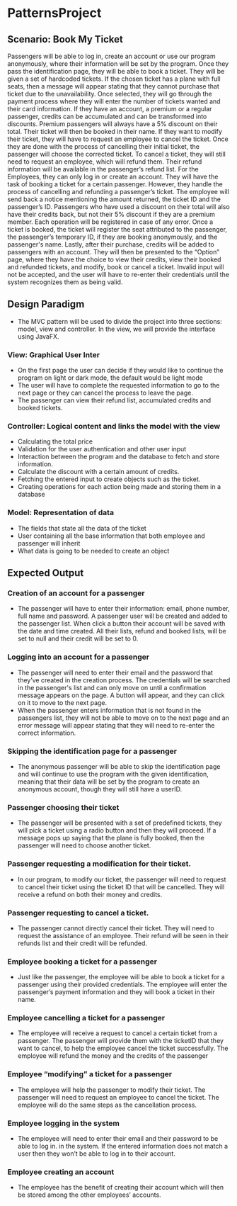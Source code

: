 # PatternsProject

## Scenario: Book My Ticket
Passengers will be able to log in, create an account or use our program anonymously, where
their information will be set by the program. Once they pass the identification page, they will
be able to book a ticket. They will be given a set of hardcoded tickets. If the chosen ticket has
a plane with full seats, then a message will appear stating that they cannot purchase that
ticket due to the unavailability. Once selected, they will go through the payment process
where they will enter the number of tickets wanted and their card information. If they have
an account, a premium or a regular passenger, credits can be accumulated and can be
transformed into discounts. Premium passengers will always have a 5% discount on their
total. Their ticket will then be booked in their name. If they want to modify their ticket, they
will have to request an employee to cancel the ticket. Once they are done with the process
of cancelling their initial ticket, the passenger will choose the corrected ticket. To cancel a
ticket, they will still need to request an employee, which will refund them. Their refund
information will be available in the passenger’s refund list. For the Employees, they can only
log in or create an account. They will have the task of booking a ticket for a certain passenger.
However, they handle the process of cancelling and refunding a passenger’s ticket. The
employee will send back a notice mentioning the amount returned, the ticket ID and the
passenger’s ID. Passengers who have used a discount on their total will also have their
credits back, but not their 5% discount if they are a premium member. Each operation will
be registered in case of any error. Once a ticket is booked, the ticket will register the seat
attributed to the passenger, the passenger’s temporary ID, if they are booking anonymously,
and the passenger's name. Lastly, after their purchase, credits will be added to passengers
with an account. They will then be presented to the “Option” page, where they have the
choice to view their credits, view their booked and refunded tickets, and modify, book or
cancel a ticket. Invalid input will not be accepted, and the user will have to re-enter their
credentials until the system recognizes them as being valid.

## Design Paradigm
- The MVC pattern will be used to divide the project into three sections: model, view
and controller. In the view, we will provide the interface using JavaFX.

### View: Graphical User Inter
- On the first page the user can decide if they would like to continue the program on
light or dark mode, the default would be light mode
- The user will have to complete the requested information to go to the next page or
they can cancel the process to leave the page.
- The passenger can view their refund list, accumulated credits and booked tickets.
### Controller: Logical content and links the model with the view
- Calculating the total price
- Validation for the user authentication and other user input
- Interaction between the program and the database to fetch and store information.
- Calculate the discount with a certain amount of credits.
- Fetching the entered input to create objects such as the ticket.
- Creating operations for each action being made and storing them in a database
### Model: Representation of data
- The fields that state all the data of the ticket
- User containing all the base information that both employee and passenger will
inherit
- What data is going to be needed to create an object

## Expected Output

### Creation of an account for a passenger
- The passenger will have to enter their information: email, phone number, full name
and password. A passenger user will be created and added to the passenger list.
When click a button their account will be saved with the date and time created. All
their lists, refund and booked lists, will be set to null and their credit will be set to 0.
### Logging into an account for a passenger
- The passenger will need to enter their email and the password that they’ve created
in the creation process. The credentials will be searched in the passenger's list and
can only move on until a confirmation message appears on the page. A button will
appear, and they can click on it to move to the next page.
- When the passenger enters information that is not found in the passengers list, they
will not be able to move on to the next page and an error message will appear stating
that they will need to re-enter the correct information.
### Skipping the identification page for a passenger
- The anonymous passenger will be able to skip the identification page and will
continue to use the program with the given identification, meaning that their data
will be set by the program to create an anonymous account, though they will still
have a userID.
### Passenger choosing their ticket
- The passenger will be presented with a set of predefined tickets, they will pick a
ticket using a radio button and then they will proceed. If a message pops up saying
that the plane is fully booked, then the passenger will need to choose another ticket.
### Passenger requesting a modification for their ticket.
- In our program, to modify our ticket, the passenger will need to request to cancel
their ticket using the ticket ID that will be cancelled. They will receive a refund on
both their money and credits.
### Passenger requesting to cancel a ticket.
- The passenger cannot directly cancel their ticket. They will need to request the
assistance of an employee. Their refund will be seen in their refunds list and their
credit will be refunded.
### Employee booking a ticket for a passenger
- Just like the passenger, the employee will be able to book a ticket for a passenger
using their provided credentials. The employee will enter the passenger’s payment
information and they will book a ticket in their name.
### Employee cancelling a ticket for a passenger
- The employee will receive a request to cancel a certain ticket from a passenger. The
passenger will provide them with the ticketID that they want to cancel, to help the
employee cancel the ticket successfully. The employee will refund the money and
the credits of the passenger
### Employee “modifying” a ticket for a passenger
- The employee will help the passenger to modify their ticket. The passenger will need
to request an employee to cancel the ticket. The employee will do the same steps as
the cancellation process.
### Employee logging in the system
- The employee will need to enter their email and their password to be able to log in.
in the system. If the entered information does not match a user then they won’t be
able to log in to their account.
### Employee creating an account
- The employee has the benefit of creating their account which will then be stored
among the other employees’ accounts.
